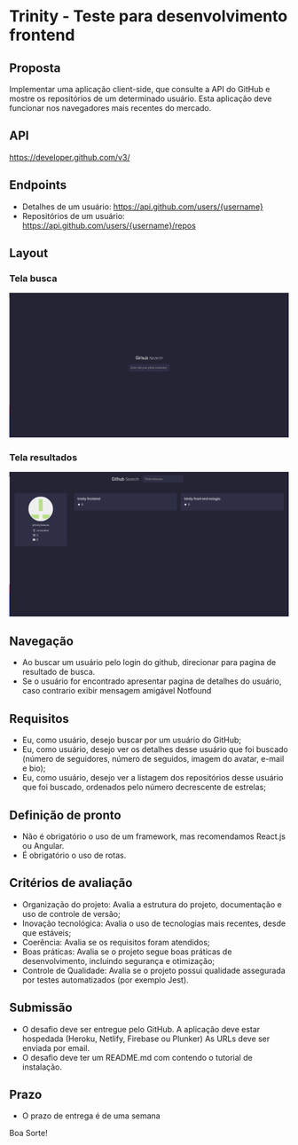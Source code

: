 Trinity - Teste para desenvolvimento frontend
======================

## Proposta

Implementar uma aplicação client-side, que consulte a API do GitHub e mostre os repositórios de um determinado usuário. Esta aplicação deve funcionar nos navegadores mais recentes do mercado.

## API
https://developer.github.com/v3/

## Endpoints
- Detalhes de um usuário: https://api.github.com/users/{username}
- Repositórios de um usuário: https://api.github.com/users/{username}/repos

## Layout

### Tela busca
![gitsearsh_1](gitsearsh_1.png)

### Tela resultados
![gitsearsh_2](gitsearsh_2.png)

## Navegação
- Ao buscar um usuário pelo login do github, direcionar para pagina de resultado de busca.
- Se o usuário for encontrado apresentar pagina de detalhes do usuário, caso contrario exibir mensagem amigável Notfound

## Requisitos
- Eu, como usuário, desejo buscar por um usuário do GitHub;
- Eu, como usuário, desejo ver os detalhes desse usuário que foi buscado (número de seguidores, número de seguidos, imagem do avatar, e-mail e bio);
- Eu, como usuário, desejo ver a listagem dos repositórios desse usuário que foi buscado, ordenados pelo número decrescente de estrelas;


## Definição de pronto
- Não é obrigatório o uso de um framework, mas recomendamos React.js ou Angular.
- É obrigatório o uso de rotas.

## Critérios de avaliação
- Organização do projeto: Avalia a estrutura do projeto, documentação e uso de controle de versão;
- Inovação tecnológica: Avalia o uso de tecnologias mais recentes, desde que estáveis;
- Coerência: Avalia se os requisitos foram atendidos;
- Boas práticas: Avalia se o projeto segue boas práticas de desenvolvimento, incluindo segurança e otimização;
- Controle de Qualidade: Avalia se o projeto possui qualidade assegurada por testes automatizados (por exemplo Jest).

## Submissão
- O desafio deve ser entregue pelo GitHub. A aplicação deve estar hospedada (Heroku, Netlify, Firebase ou Plunker) As URLs deve ser enviada por email.
- O desafio deve ter um README.md com contendo o tutorial de instalação.

## Prazo
- O prazo de entrega é de uma semana
 
Boa Sorte!
